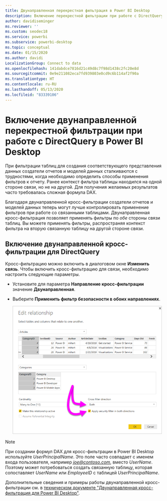 ```yaml
---
title: Двунаправленная перекрестная фильтрация в Power BI Desktop
description: Включение перекрестной фильтрации при работе с DirectQuery в Power BI Desktop
author: davidiseminger
ms.reviewer: ''
ms.custom: seodec18
ms.service: powerbi
ms.subservice: powerbi-desktop
ms.topic: conceptual
ms.date: 01/15/2020
ms.author: davidi
LocalizationGroup: Connect to data
ms.openlocfilehash: 141dabdce7816d21c49d8c7f98d1438c2fc20e8d
ms.sourcegitcommit: 0e9e211082eca7fd939803e0cd9c6b114af2f90a
ms.translationtype: HT
ms.contentlocale: ru-RU
ms.lasthandoff: 05/13/2020
ms.locfileid: "83339106"
---
```

# <a name="enable-bidirectional-cross-filtering-for-directquery-in-power-bi-desktop"></a>Включение двунаправленной перекрестной фильтрации при работе с DirectQuery в Power BI Desktop

При фильтрации таблиц для создания соответствующего представления данных создатели отчетов и моделей данных сталкиваются с трудностями, когда необходимо определить способы применения фильтров к отчету. Ранее контекст фильтра таблицы находился на одной стороне связи, но не на другой. Для получения желаемых результатов часто требовалась сложная формула DAX.

Благодаря двунаправленной кросс-фильтрации создатели отчетов и моделей данных теперь могут лучше контролировать применение фильтров при работе со связанными таблицами. Двунаправленная кросс-фильтрация позволяет применять фильтры по *обе* стороны связи таблиц. Вы можете применять фильтры, распространяя контекст фильтра на вторую связанную таблицу на другой стороне связи.

## <a name="enable-bidirectional-cross-filtering-for-directquery"></a>Включение двунаправленной кросс-фильтрации для DirectQuery

Кросс-фильтрацию можно включить в диалоговом окне **Изменить связь**. Чтобы включить кросс-фильтрацию для связи, необходимо настроить следующие параметры.

* Установите для параметра **Направление кросс-фильтрации** значение **Двунаправленная**.
* Выберите **Применить фильтр безопасности в обоих направлениях**.

  ![Настройте двунаправленную кросс-фильтрацию в Power BI Desktop.](media/desktop-bidirectional-filtering/bidirectional-filtering_2.png)

> [!NOTE]
> При создании формул DAX для кросс-фильтрации в Power BI Desktop используйте *UserPrincipalName*. Это поле часто совпадает с именем входа пользователя, например <em>joe@contoso.com</em>, вместо *UserName*. Поэтому может потребоваться создать связанную таблицу, которая сопоставляет *UserName* или *EmployeeID* с таблицей *UserPrincipalName*.

Дополнительные сведения и примеры работы двунаправленной кросс-фильтрации см. в [техническом документе "Двунаправленная кросс-фильтрация для Power BI Desktop"](https://download.microsoft.com/download/2/7/8/2782DF95-3E0D-40CD-BFC8-749A2882E109/Bidirectional%20cross-filtering%20in%20Analysis%20Services%202016%20and%20Power%20BI.docx).

